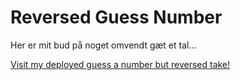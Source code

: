 # Reversed Guess Number

Her er mit bud på noget omvendt gæt et tal...

[Visit my deployed guess a number but reversed take!](https://realkoder.github.io/reversed-guess-number/)